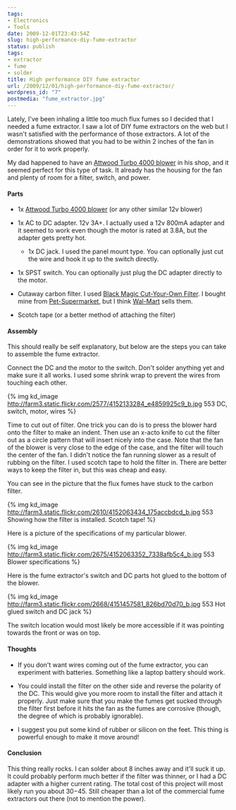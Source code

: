 ```yaml
---
tags:
- Electronics
- Tools
date: 2009-12-01T23:43:54Z
slug: high-performance-diy-fume-extractor
status: publish
tags:
- extractor
- fume
- solder
title: High performance DIY fume extractor
url: /2009/12/01/high-performance-diy-fume-extractor/
wordpress_id: "7"
postmedia: "fume_extractor.jpg"
---
```


Lately, I've been inhaling a little too much flux fumes so I decided that I needed a fume extractor. I saw a lot of DIY fume extractors on the web but I wasn't satisfied with the performance of those extractors. A lot of the demonstrations showed that you had to be within 2 inches of the fan in order for it to work properly.

My dad happened to have an [Attwood Turbo 4000 blower](http://www.boatersland.com/att17414.html) in his shop, and it seemed perfect for this type of task. It already has the housing for the fan and plenty of room for a filter, switch, and power.


#### **Parts**


  * 1x [Attwood Turbo 4000 blower](http://www.boatersland.com/att17414.html) (or any other similar 12v blower)

  * 1x AC to DC adapter. 12v 3A+. I actually used a 12v 800mA adapter and it seemed to work even though the motor is rated at 3.8A, but the adapter gets pretty hot.

	* 1x DC jack. I used the panel mount type. You can optionally just cut the wire and hook it up to the switch directly.

  * 1x SPST switch. You can optionally just plug the DC adapter directly to the motor.

  * Cutaway carbon filter. I used [Black Magic Cut-Your-Own Filter](http://www.4littlepets.com/blackmagiccut-your-ownfiltercartridge1.aspx). I bought mine from [Pet-Supermarket](http://www.petsupermarket.com/), but I think [Wal-Mart](http://www.walmart.com/catalog/product.do?product_id=3635113) sells them.

  * Scotch tape (or a better method of attaching the filter)


#### Assembly


This should really be self explanatory, but below are the steps you can take to assemble the fume extractor.

Connect the DC and the motor to the switch. Don't solder anything yet and make sure it all works. I used some shrink wrap to prevent the wires from touching each other.

{% img kd_image http://farm3.static.flickr.com/2577/4152133284_e4859925c9_b.jpg 553 DC, switch, motor, wires %}

Time to cut out of filter. One trick you can do is to press the blower hard onto the filter to make an indent. Then use an x-acto knife to cut the filter out as a circle pattern that will insert nicely into the case. Note that the fan of the blower is very close to the edge of the case, and the filter will touch the center of the fan. I didn't notice the fan running slower as a result of rubbing on the filter. I used scotch tape to hold the filter in. There are better ways to keep the filter in, but this was cheap and easy.

You can see in the picture that the flux fumes have stuck to the carbon filter.

{% img kd_image http://farm3.static.flickr.com/2610/4152063434_175accbdcd_b.jpg 553 Showing how the filter is installed. Scotch tape! %}

Here is a picture of the specifications of my particular blower.

{% img kd_image http://farm3.static.flickr.com/2675/4152063352_7338afb5c4_b.jpg 553 Blower specifications %}

Here is the fume extractor's switch and DC parts hot glued to the bottom of the blower.

{% img kd_image http://farm3.static.flickr.com/2668/4151457581_826bd70d70_b.jpg 553 Hot glued switch and DC jack %}

The switch location would most likely be more accessible if it was pointing towards the front or was on top.


#### Thoughts


  * If you don't want wires coming out of the fume extractor, you can experiment with batteries. Something like a laptop battery should work.


  * You could install the filter on the other side and reverse the polarity of the DC. This would give you more room to install the filter and attach it properly. Just make sure that you make the fumes get sucked through the filter first before it hits the fan as the fumes are corrosive (though, the degree of which is probably ignorable).


  * I suggest you put some kind of rubber or silicon on the feet. This thing is powerful enough to make it move around!


#### **Conclusion**


This thing really rocks. I can solder about 8 inches away and it'll suck it up. It could probably perform much better if the filter was thinner, or I had a DC adapter with a higher current rating. The total cost of this project will most likely run you about $30-$45. Still cheaper than a lot of the commercial fume extractors out there (not to mention the power).
